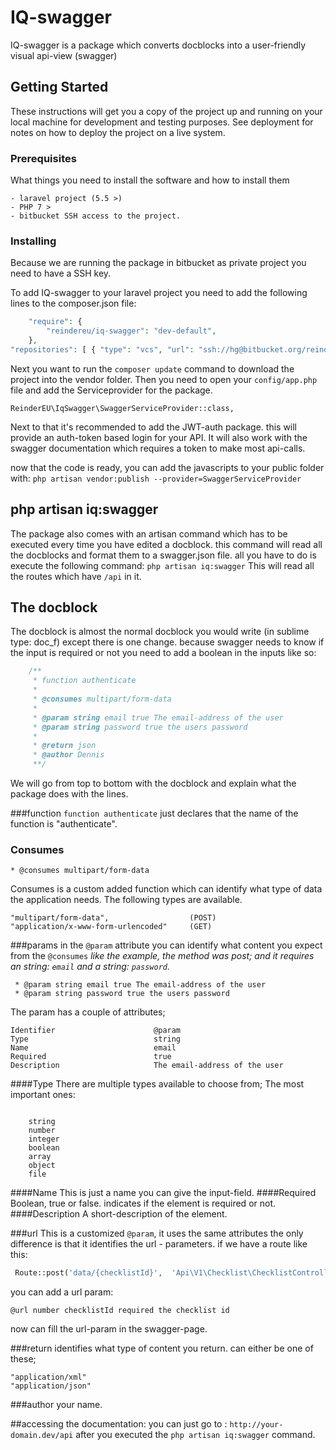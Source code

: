 


# IQ-swagger

IQ-swagger is a package which converts docblocks into a user-friendly visual api-view (swagger)

## Getting Started

These instructions will get you a copy of the project up and running on your local machine for development and testing purposes. See deployment for notes on how to deploy the project on a live system.

### Prerequisites

What things you need to install the software and how to install them

```
- laravel project (5.5 >)
- PHP 7 >
- bitbucket SSH access to the project.
```

### Installing

Because we are running the package in bitbucket as private project you need to have a SSH key.

To add IQ-swagger to your laravel project you need to add the following lines to the composer.json file:
```php
    "require": {
        "reindereu/iq-swagger": "dev-default",
    },
"repositories": [ { "type": "vcs", "url": "ssh://hg@bitbucket.org/reindereu/iq-swagger" } ]

```
Next you want to run the `composer update` command to download the project into the vendor folder.
Then you need to open your `config/app.php` file and add the Serviceprovider for the package.
```
ReinderEU\IqSwagger\SwaggerServiceProvider::class,
```
Next to that it's recommended to add the JWT-auth package. this will provide an auth-token based login for your API.
It will also work with the swagger documentation which requires a token to make most api-calls.

now that the code is ready, you can add the javascripts to your public folder with: `php artisan vendor:publish --provider=SwaggerServiceProvider`

## php artisan iq:swagger

The package also comes with an artisan command which has to be executed every time you have edited a docblock.
this command will read all the docblocks and format them to a swagger.json file.
all you have to do is execute the following command:
`php artisan iq:swagger`
This will read all the routes which have `/api` in it.


## The docblock

The docblock is almost the normal docblock you would write (in sublime type: doc_f) except there is one change.
because swagger needs to know if the input is required or not you need to add a boolean in the inputs like so:
```php
    /**
     * function authenticate
     *
     * @consumes multipart/form-data
     *
     * @param string email true The email-address of the user
     * @param string password true the users password
     * 
     * @return json
     * @author Dennis
     **/
```
We will go from top to bottom with the docblock and explain what the package does with the lines.

###function
`function authenticate` just declares that the name of the function is "authenticate".


 

### Consumes
```
* @consumes multipart/form-data
```
Consumes is a custom added function which can identify what type of data the application needs.
The following types are available.
```
"multipart/form-data",                  (POST)
"application/x-www-form-urlencoded"     (GET)
```

###params
in the `@param` attribute you can identify what content you expect from the `@consumes`
*like the example, the method was post; and it requires an string: `email` and a string: `password`.*
```
 * @param string email true The email-address of the user
 * @param string password true the users password
```
The param has a couple of attributes;
```
Identifier                      @param
Type                            string
Name                            email
Required                        true
Description                     The email-address of the user
```
####Type
There are multiple types available to choose from;
The most important ones:
```

    string
    number
    integer
    boolean
    array
    object
    file

```
####Name
This is just a name you can give the input-field.
####Required
Boolean, true or false. indicates if the element is required or not.
####Description
A short-description of the element.


###url
This is a customized `@param`, it uses the same attributes the only difference is that it identifies the url - parameters.
if we have a route like this:
```php   
 Route::post('data/{checklistId}',  'Api\V1\Checklist\ChecklistController@pushData')    ->name('api.v1.checklist.pushData');
```
you can add a url param:
```
@url number checklistId required the checklist id 
```
now can fill the url-param in the swagger-page.


###return
identifies what type of content you return.
can either be one of these;
```
"application/xml"
"application/json"

```
###author
your name.


##accessing the documentation:
you can just go to : `http://your-domain.dev/api` after you executed the `php artisan iq:swagger` command.

